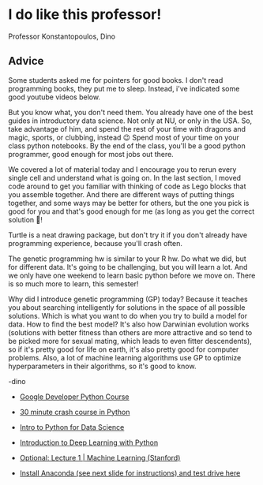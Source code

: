 # I do like this professor!

Professor Konstantopoulos, Dino

## Advice

Some students asked me for pointers for good books. I don't read programming books, they put me to sleep. Instead, i've indicated some good youtube videos below.

But you know what, you don't need them. You already have one of the best guides in introductory data science. Not only at NU, or only in the USA. So, take advantage of him, and spend the rest of your time with dragons and magic, sports, or clubbing, instead 😉 Spend most of your time on your class python notebooks. By the end of the class, you'll be a good python programmer, good enough for most jobs out there.

We covered a lot of material today and I encourage you to rerun every single cell and understand what is going on. In the last section, I moved code around to get you familiar with thinking of code as Lego blocks that you assemble together. And there are different ways of putting things together, and some ways may be better for others, but the one you pick is good for you and that's good enough for me (as long as you get the correct solution 🙂!

Turtle is a neat drawing package, but don't try it if you don't already have programming experience, because you'll crash often.

The genetic programming hw is similar to your R hw. Do what we did, but for different data. It's going to be challenging, but you will learn a lot. And we only have one weekend to learn basic python before we move on. There is so much more to learn, this semester!

Why did I introduce genetic programming (GP) today? Because it teaches you about searching intelligently for solutions in the space of all possible solutions. Which is what you want to do when you try to build a model for data. How to find the best model? It's also how Darwinian evolution works (solutions with better fitness than others are more attractive and so tend to be picked more for sexual mating, which leads to even fitter descendents), so if it's pretty good for life on earth, it's also pretty good for computer problems. Also, a lot of machine learning algorithms use GP to optimize hyperparameters in their algorithms, so it's good to know.

-dino

* [Google Developer Python Course](https://www.youtube.com/playlist?list=PLfZeRfzhgQzTMgwFVezQbnpc1ck0I6CQl)

* [30 minute crash course in Python](https://learnxinyminutes.com/docs/python/)

* [Intro to Python for Data Science](https://campus.datacamp.com/courses/intro-to-python-for-data-science/chapter-1-python-basics?ex=1)

* [Introduction to Deep Learning with Python](https://www.youtube.com/watch?v=S75EdAcXHKk)

* [Optional: Lecture 1 | Machine Learning (Stanford)](https://www.youtube.com/watch?v=UzxYlbK2c7E)

* [Install Anaconda (see next slide for instructions) and test drive here](http://conda.pydata.org/docs/test-drive.html)